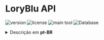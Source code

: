 # LoryBlu API

![version](https://img.shields.io/github/package-json/v/loryblu/loryblu-api?style=flat-square&labelColor=f2f2f2&color=white)
![license](https://img.shields.io/github/license/loryblu/loryblu-api?style=flat-square&labelColor=f2f2f2&color=white)
![main tool](https://img.shields.io/badge/Nest_JS-f2f2f2?logo=nestjs&logoColor=db1737&style=flat-square)
![Database](https://img.shields.io/badge/PostgreSQL-50b0f0?logo=postgresql&logoColor=f2f2f2&style=flat-square)

<details>
  <summary>Descrição em <b>pt-BR</b></summary>

### Requisitos
1. [Node.js 18.x LTS](https://nodejs.org/en) Instalado.
1. [PostgreSQL](https://www.postgresql.org/) ou [docker + docker-compose](https://docs.docker.com/compose/) instalado.
1. [Resend](https://resend.com/home) Serviço de e-mail usado na aplicação.

> ⚠ Se você tem o `docker` e `docker-compose` instalados, não precisa instalar o `PostgreSQL` (banco de dados), há um arquivo configurado para usar o PostgreSQL no docker, o `docker-compose.dev.yml`

## Clone o repositório

```bash
# git clone <repo-url> <dist>
git clone https://github.com/loryblu/loryblu-api.git loryblu-api
```

Este comando vai clonar o repositório para o destino definido. Você pode omitir o destino.

## Configurar ambiente
1. Duplique o arquivo `.env.example` do projeto principal;
1. Renomeie para `.env`;

Atualize o novo `.env` com as instruções a seguir:
```md
# Substitua os exemplos dentro dos colchetes "[Database username]" pelo valor final "root"

PORT=[Porta que o servidor expõe]
# ex: 8080

NODE_ENV=[Ambiente atual]
# ex: development

SALT_DATA_HASH=[Chave secreta para mesclar com o hash de dados sensíveis]
# ex: secret.salt.data

SALT_DATA_PASS=[Chave secreta para randomizar a senha]
# ex: 8

MAIL_API_KEY=[Chave do serviço Resend]
# ex: re_123456789

MAIL_FROM=[Email de contato da aplicação]
# ex: contato.app@example.com

MAIL_TEST_DELIVERED=[Email para teste : sucesso]
# ex: mail.delivered@example.com

MAIL_TEST_BOUNCED=[Email para teste : erro]
# ex: mail.bounced@example.com

MAIL_TEST_COMPLAINED=[Email para teste : marcado como spam]
# ex: mail.complained@example.com

POSTGRES_USER=[Nome de usuário do baco de dados]
# ex: admin

POSTGRES_PASSWORD=[Senha do banco de dados]
# ex: strongPass

POSTGRES_DB=[Nome da base de dados]
# ex: loryblu-clone-api

POSTGRES_HOST=[Host do banco de dados]
# ex: localhost

POSTGRES_PORT=[Porta do banco de dados]
# ex: 5432

DATABASE_URL="postgresql://${POSTGRES_USER}:${POSTGRES_PASSWORD}@${POSTGRES_HOST}:${POSTGRES_PORT}/${POSTGRES_DB}?schema=public"
# ! Este valor não precisa ser alterado, use-o como está.
```

## Instalação
### Submódulos
Depois de clonar este repositório, e se for adicionado ou atualizado um dos submódulos, execute o comando abaixo para atualizar e iniciar todos os submódulos.
```bash
$ git submodule update --init --recursive
```

### Dependências

Depois de clonar e semple que atualizar o repositório, execute o comando abaixo para manter as dependências atualizadas.
```bash
$ yarn
```

## Executando a aplicação

<details>
<summary><b>Está usando docker?</b></summary>

Use o comando abaixo para baixar a imagem do PostgreSQL:14-alpine e configurar as credenciais.
```bash
docker-compose -f docker-compose.dev.yml up -d
```

Se preferir, há um script configurado para realizar este comando e todos os outros de desenvolvimento. Ele também inicia a aplicação:
```bash
yarn docker:dev
```

</details>

---

Esse comando executa tudo o que é necessário para configurar o banco de dados de desenvolvimento.
```bash
$ yarn dev
```

Esse comando apenas inicia a aplicação no modo de desenvolvimento.
```bash
$ yarn start:dev
```

Esse comando inicia a aplicação no modo de produção.
```bash
$ yarn run start:prod
```

## Testes

Testes unitários
```bash
$ yarn test
```

## Licença

LoryBlu tem [licença MIT](LICENSE).

</details>

